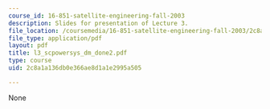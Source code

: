 ```yaml
---
course_id: 16-851-satellite-engineering-fall-2003
description: Slides for presentation of Lecture 3.
file_location: /coursemedia/16-851-satellite-engineering-fall-2003/2c8a1a136db0e366ae8d1a1e2995a505_l3_scpowersys_dm_done2.pdf
file_type: application/pdf
layout: pdf
title: l3_scpowersys_dm_done2.pdf
type: course
uid: 2c8a1a136db0e366ae8d1a1e2995a505

---
```

None